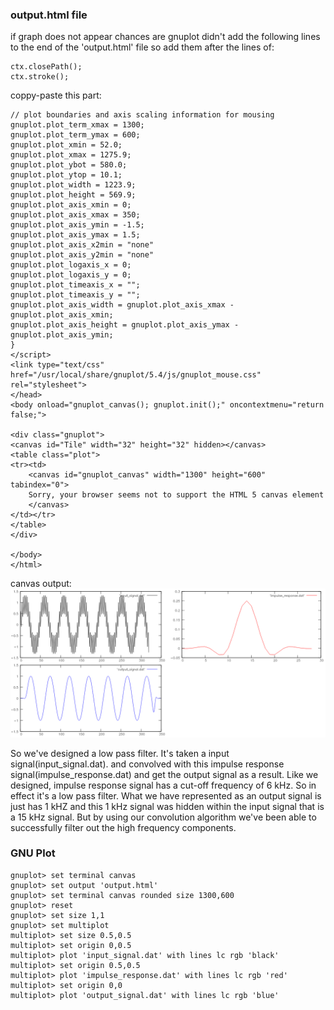 ### output.html file

if graph does not appear chances are gnuplot didn't add the following lines to the end of the 'output.html' file so add them after the lines of:

```
ctx.closePath();
ctx.stroke();
```

coppy-paste this part:
```
// plot boundaries and axis scaling information for mousing 
gnuplot.plot_term_xmax = 1300;
gnuplot.plot_term_ymax = 600;
gnuplot.plot_xmin = 52.0;
gnuplot.plot_xmax = 1275.9;
gnuplot.plot_ybot = 580.0;
gnuplot.plot_ytop = 10.1;
gnuplot.plot_width = 1223.9;
gnuplot.plot_height = 569.9;
gnuplot.plot_axis_xmin = 0;
gnuplot.plot_axis_xmax = 350;
gnuplot.plot_axis_ymin = -1.5;
gnuplot.plot_axis_ymax = 1.5;
gnuplot.plot_axis_x2min = "none"
gnuplot.plot_axis_y2min = "none"
gnuplot.plot_logaxis_x = 0;
gnuplot.plot_logaxis_y = 0;
gnuplot.plot_timeaxis_x = "";
gnuplot.plot_timeaxis_y = "";
gnuplot.plot_axis_width = gnuplot.plot_axis_xmax - gnuplot.plot_axis_xmin;
gnuplot.plot_axis_height = gnuplot.plot_axis_ymax - gnuplot.plot_axis_ymin;
}
</script>
<link type="text/css" href="/usr/local/share/gnuplot/5.4/js/gnuplot_mouse.css" rel="stylesheet">
</head>
<body onload="gnuplot_canvas(); gnuplot.init();" oncontextmenu="return false;">

<div class="gnuplot">
<canvas id="Tile" width="32" height="32" hidden></canvas>
<table class="plot">
<tr><td>
    <canvas id="gnuplot_canvas" width="1300" height="600" tabindex="0">
	Sorry, your browser seems not to support the HTML 5 canvas element
    </canvas>
</td></tr>
</table>
</div>

</body>
</html>
```

canvas output:
![alt text](https://github.com/ellenfel/DSP-From-Ground-Up/blob/master/Convolution/canvas-output.png?raw=true)


So we've designed a low pass filter.
It's taken a input signal(input_signal.dat).
and convolved with this impulse response signal(impulse_response.dat) and get the output signal as a result.
Like we designed,  impulse response signal has a cut-off frequency of 6 kHz.
So in effect it's a low pass filter.
What we have represented as an output signal is just has 1 kHZ and this 1 kHz signal was hidden
within the input signal that is a 15 kHz signal.
But by using our convolution algorithm we've been able to successfully filter out the high frequency
components.

### GNU Plot
```
gnuplot> set terminal canvas
gnuplot> set output 'output.html'
gnuplot> set terminal canvas rounded size 1300,600
gnuplot> reset
gnuplot> set size 1,1
gnuplot> set multiplot
multiplot> set size 0.5,0.5
multiplot> set origin 0,0.5
multiplot> plot 'input_signal.dat' with lines lc rgb 'black'
multiplot> set origin 0.5,0.5
multiplot> plot 'impulse_response.dat' with lines lc rgb 'red'
multiplot> set origin 0,0
multiplot> plot 'output_signal.dat' with lines lc rgb 'blue'
```
